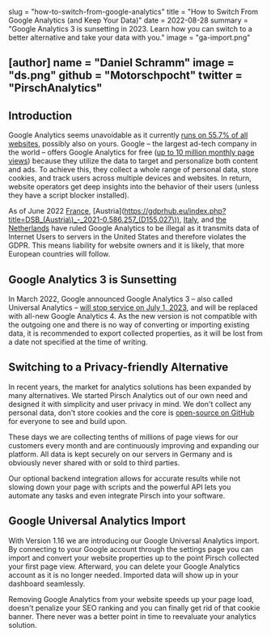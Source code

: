 slug = "how-to-switch-from-google-analytics"
title = "How to Switch From Google Analytics (and Keep Your Data)"
date = 2022-08-28
summary = "Google Analytics 3 is sunsetting in 2023. Learn how you can switch to a better alternative and take your data with you."
image = "ga-import.png"

[author]
name = "Daniel Schramm"
image = "ds.png"
github = "Motorschpocht"
twitter = "PirschAnalytics"
---

## Introduction

Google Analytics seems unavoidable as it currently [runs on 55.7% of all websites](https://w3techs.com/technologies/details/ta-googleanalytics), possibly also on yours. Google – the largest ad-tech company in the world – offers Google Analytics for free ([up to 10 million monthly page views](https://developers.google.com/analytics/devguides/collection/analyticsjs/limits-quotas)) because they utilize the data to target and personalize both content and ads. To achieve this, they collect a whole range of personal data, store cookies, and track users across multiple devices and websites. In return, website operators get deep insights into the behavior of their users (unless they have a script blocker installed).

As of June 2022 [France](https://www.cnil.fr/en/use-google-analytics-and-data-transfers-united-states-cnil-orders-website-manageroperator-comply), [Austria](https://gdprhub.eu/index.php?title=DSB_(Austria\)_-_2021-0.586.257_(D155.027\)), [Italy](https://www.gpdp.it/web/guest/home/docweb/-/docweb-display/docweb/9782874#english), and [the Netherlands](https://tweakers.net/nieuws/192020/autoriteit-persoonsgegevens-waarschuwt-voor-mogelijk-verbod-op-google-analytics.html) have ruled Google Analytics to be illegal as it transmits data of Internet Users to servers in the United States and therefore violates the GDPR. This means liability for website owners and it is likely, that more European countries will follow.

## Google Analytics 3 is Sunsetting

In March 2022, Google announced Google Analytics 3 – also called Universal Analytics – [will stop service on July 1, 2023](https://support.google.com/analytics/answer/11583528?hl=en), and will be replaced with all-new Google Analytics 4. As the new version is not compatible with the outgoing one and there is no way of converting or importing existing data, it is recommended to export collected properties, as it will be lost from a date not specified at the time of writing.

## Switching to a Privacy-friendly Alternative

In recent years, the market for analytics solutions has been expanded by many alternatives. We started Pirsch Analytics out of our own need and designed it with simplicity and user privacy in mind. We don't collect any personal data, don't store cookies and the core is [open-source on GitHub](https://github.com/pirsch-analytics/pirsch) for everyone to see and build upon.

These days we are collecting tenths of millions of page views for our customers every month and are continuously improving and expanding our platform. All data is kept securely on our servers in Germany and is obviously never shared with or sold to third parties.

Our optional backend integration allows for accurate results while not slowing down your page with scripts and the powerful API lets you automate any tasks and even integrate Pirsch into your software.

## Google Universal Analytics Import

With Version 1.16 we are introducing our Google Universal Analytics import. By connecting to your Google account through the settings page you can import and convert your website properties up to the point Pirsch collected your first page view. Afterward, you can delete your Google Analytics account as it is no longer needed. Imported data will show up in your dashboard seamlessly.

Removing Google Analytics from your website speeds up your page load, doesn't penalize your SEO ranking and you can finally get rid of that cookie banner. There never was a better point in time to reevaluate your analytics solution.